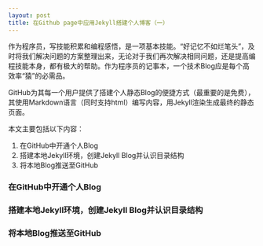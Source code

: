 ```yaml
---
layout: post
title: 在Github page中应用Jekyll搭建个人博客（一）
---
```


作为程序员，写技能积累和编程感悟，是一项基本技能。“好记忆不如烂笔头”，及时将我们解决问题的方案整理出来，无论对于我们再次解决相同问题，还是提高编程技能本身，都有极大的帮助。作为程序员的记事本，一个技术Blog应是每个高效率“猿”的必需品。

GitHub为其每一个用户提供了搭建个人静态Blog的便捷方式（最重要的是免费），其使用Markdown语言（同时支持html）编写内容，用Jekyll渲染生成最终的静态页面。

本文主要包括以下内容：

1. 在GitHub中开通个人Blog
2. 搭建本地Jekyll环境，创建Jekyll Blog并认识目录结构
3. 将本地Blog推送至GitHub

### 在GitHub中开通个人Blog

### 搭建本地Jekyll环境，创建Jekyll Blog并认识目录结构

### 将本地Blog推送至GitHub